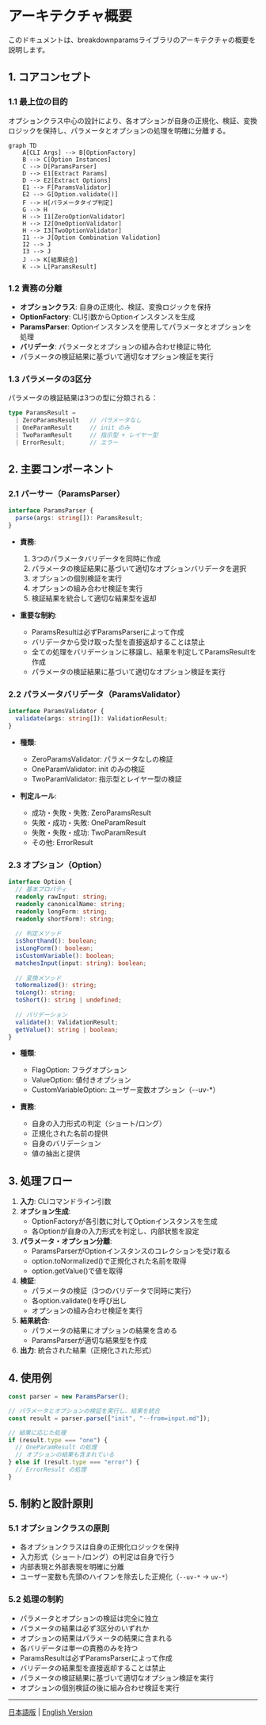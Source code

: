 # アーキテクチャ概要

このドキュメントは、breakdownparamsライブラリのアーキテクチャの概要を説明します。

## 1. コアコンセプト

### 1.1 最上位の目的
オプションクラス中心の設計により、各オプションが自身の正規化、検証、変換ロジックを保持し、パラメータとオプションの処理を明確に分離する。

```mermaid
graph TD
    A[CLI Args] --> B[OptionFactory]
    B --> C[Option Instances]
    C --> D[ParamsParser]
    D --> E1[Extract Params]
    D --> E2[Extract Options]
    E1 --> F[ParamsValidator]
    E2 --> G[Option.validate()]
    F --> H[パラメータタイプ判定]
    G --> H
    H --> I1[ZeroOptionValidator]
    H --> I2[OneOptionValidator]
    H --> I3[TwoOptionValidator]
    I1 --> J[Option Combination Validation]
    I2 --> J
    I3 --> J
    J --> K[結果統合]
    K --> L[ParamsResult]
```

### 1.2 責務の分離
- **オプションクラス**: 自身の正規化、検証、変換ロジックを保持
- **OptionFactory**: CLI引数からOptionインスタンスを生成
- **ParamsParser**: Optionインスタンスを使用してパラメータとオプションを処理
- **バリデータ**: パラメータとオプションの組み合わせ検証に特化
- パラメータの検証結果に基づいて適切なオプション検証を実行

### 1.3 パラメータの3区分
パラメータの検証結果は3つの型に分類される：

```typescript
type ParamsResult =
  | ZeroParamsResult   // パラメータなし
  | OneParamResult     // init のみ
  | TwoParamResult     // 指示型 + レイヤー型
  | ErrorResult;       // エラー
```

## 2. 主要コンポーネント

### 2.1 パーサー（ParamsParser）

```typescript
interface ParamsParser {
  parse(args: string[]): ParamsResult;
}
```

- **責務**:
  1. 3つのパラメータバリデータを同時に作成
  2. パラメータの検証結果に基づいて適切なオプションバリデータを選択
  3. オプションの個別検証を実行
  4. オプションの組み合わせ検証を実行
  5. 検証結果を統合して適切な結果型を返却

- **重要な制約**:
  - ParamsResultは必ずParamsParserによって作成
  - バリデータから受け取った型を直接返却することは禁止
  - 全ての処理をバリデーションに移譲し、結果を判定してParamsResultを作成
  - パラメータの検証結果に基づいて適切なオプション検証を実行

### 2.2 パラメータバリデータ（ParamsValidator）

```typescript
interface ParamsValidator {
  validate(args: string[]): ValidationResult;
}
```

- **種類**:
  - ZeroParamsValidator: パラメータなしの検証
  - OneParamValidator: init のみの検証
  - TwoParamValidator: 指示型とレイヤー型の検証

- **判定ルール**:
  - 成功・失敗・失敗: ZeroParamsResult
  - 失敗・成功・失敗: OneParamResult
  - 失敗・失敗・成功: TwoParamResult
  - その他: ErrorResult

### 2.3 オプション（Option）

```typescript
interface Option {
  // 基本プロパティ
  readonly rawInput: string;
  readonly canonicalName: string;
  readonly longForm: string;
  readonly shortForm?: string;
  
  // 判定メソッド
  isShorthand(): boolean;
  isLongForm(): boolean;
  isCustomVariable(): boolean;
  matchesInput(input: string): boolean;
  
  // 変換メソッド
  toNormalized(): string;
  toLong(): string;
  toShort(): string | undefined;
  
  // バリデーション
  validate(): ValidationResult;
  getValue(): string | boolean;
}
```

- **種類**:
  - FlagOption: フラグオプション
  - ValueOption: 値付きオプション
  - CustomVariableOption: ユーザー変数オプション（--uv-*）

- **責務**:
  - 自身の入力形式の判定（ショート/ロング）
  - 正規化された名前の提供
  - 自身のバリデーション
  - 値の抽出と提供

## 3. 処理フロー

1. **入力**: CLIコマンドライン引数
2. **オプション生成**:
   - OptionFactoryが各引数に対してOptionインスタンスを生成
   - 各Optionが自身の入力形式を判定し、内部状態を設定
3. **パラメータ・オプション分離**:
   - ParamsParserがOptionインスタンスのコレクションを受け取る
   - option.toNormalized()で正規化された名前を取得
   - option.getValue()で値を取得
4. **検証**:
   - パラメータの検証（3つのバリデータで同時に実行）
   - 各option.validate()を呼び出し
   - オプションの組み合わせ検証を実行
5. **結果統合**:
   - パラメータの結果にオプションの結果を含める
   - ParamsParserが適切な結果型を作成
6. **出力**: 統合された結果（正規化された形式）

## 4. 使用例

```typescript
const parser = new ParamsParser();

// パラメータとオプションの検証を実行し、結果を統合
const result = parser.parse(["init", "--from=input.md"]);

// 結果に応じた処理
if (result.type === "one") {
  // OneParamResult の処理
  // オプションの結果も含まれている
} else if (result.type === "error") {
  // ErrorResult の処理
}
```

## 5. 制約と設計原則

### 5.1 オプションクラスの原則
- 各オプションクラスは自身の正規化ロジックを保持
- 入力形式（ショート/ロング）の判定は自身で行う
- 内部表現と外部表現を明確に分離
- ユーザー変数も先頭のハイフンを除去した正規化（`--uv-*` → `uv-*`）

### 5.2 処理の制約
- パラメータとオプションの検証は完全に独立
- パラメータの結果は必ず3区分のいずれか
- オプションの結果はパラメータの結果に含まれる
- 各バリデータは単一の責務のみを持つ
- ParamsResultは必ずParamsParserによって作成
- バリデータの結果型を直接返却することは禁止
- パラメータの検証結果に基づいて適切なオプション検証を実行
- オプションの個別検証の後に組み合わせ検証を実行

---

[日本語版](layer1_overview.ja.md) | [English Version](layer1_overview.md) 
